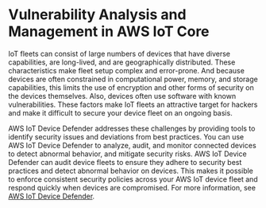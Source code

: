 # Vulnerability Analysis and Management in AWS IoT Core<a name="vulnerability-analysis-and-management"></a>

IoT fleets can consist of large numbers of devices that have diverse capabilities, are long\-lived, and are geographically distributed\. These characteristics make fleet setup complex and error\-prone\. And because devices are often constrained in computational power, memory, and storage capabilities, this limits the use of encryption and other forms of security on the devices themselves\. Also, devices often use software with known vulnerabilities\. These factors make IoT fleets an attractive target for hackers and make it difficult to secure your device fleet on an ongoing basis\.

AWS IoT Device Defender addresses these challenges by providing tools to identify security issues and deviations from best practices\. You can use AWS IoT Device Defender to analyze, audit, and monitor connected devices to detect abnormal behavior, and mitigate security risks\. AWS IoT Device Defender can audit device fleets to ensure they adhere to security best practices and detect abnormal behavior on devices\. This makes it possible to enforce consistent security policies across your AWS IoT device fleet and respond quickly when devices are compromised\. For more information, see [AWS IoT Device Defender](device-defender.md)\.